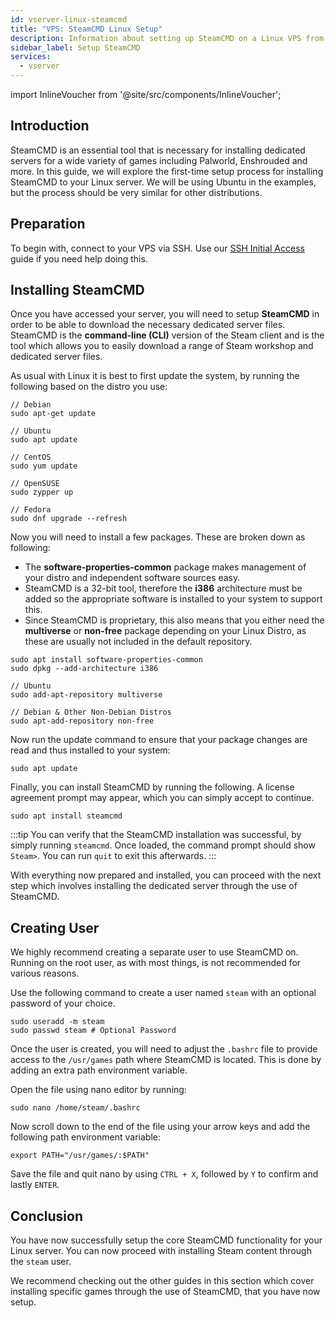 ```yaml
---
id: vserver-linux-steamcmd
title: "VPS: SteamCMD Linux Setup"
description: Information about setting up SteamCMD on a Linux VPS from ZAP-Hosting 
sidebar_label: Setup SteamCMD
services:
  - vserver
---
```


import InlineVoucher from '@site/src/components/InlineVoucher';

## Introduction
SteamCMD is an essential tool that is necessary for installing dedicated servers for a wide variety of games including Palworld, Enshrouded and more. In this guide, we will explore the first-time setup process for installing SteamCMD to your Linux server. We will be using Ubuntu in the examples, but the process should be very similar for other distributions.

<InlineVoucher />

## Preparation

To begin with, connect to your VPS via SSH. Use our [SSH Initial Access](vserver-linux-ssh.md) guide if you need help doing this.

## Installing SteamCMD

Once you have accessed your server, you will need to setup **SteamCMD** in order to be able to download the necessary dedicated server files. SteamCMD is the **command-line (CLI)** version of the Steam client and is the tool which allows you to easily download a range of Steam workshop and dedicated server files.

As usual with Linux it is best to first update the system, by running the following based on the distro you use:
```
// Debian
sudo apt-get update

// Ubuntu
sudo apt update

// CentOS
sudo yum update

// OpenSUSE
sudo zypper up

// Fedora
sudo dnf upgrade --refresh
```

Now you will need to install a few packages. These are broken down as following:

- The **software-properties-common** package makes management of your distro and independent software sources easy.
- SteamCMD is a 32-bit tool, therefore the **i386** architecture must be added so the appropriate software is installed to your system to support this.
- Since SteamCMD is proprietary, this also means that you either need the **multiverse** or **non-free** package depending on your Linux Distro, as these are usually not included in the default repository.

```
sudo apt install software-properties-common
sudo dpkg --add-architecture i386

// Ubuntu
sudo add-apt-repository multiverse

// Debian & Other Non-Debian Distros
sudo apt-add-repository non-free
```

Now run the update command to ensure that your package changes are read and thus installed to your system:
```
sudo apt update
```

Finally, you can install SteamCMD by running the following. A license agreement prompt may appear, which you can simply accept to continue.
```
sudo apt install steamcmd
```

:::tip
You can verify that the SteamCMD installation was successful, by simply running `steamcmd`. Once loaded, the command prompt should show `Steam>`. You can run `quit` to exit this afterwards.
:::

With everything now prepared and installed, you can proceed with the next step which involves installing the dedicated server through the use of SteamCMD.

## Creating User

We highly recommend creating a separate user to use SteamCMD on. Running on the root user, as with most things, is not recommended for various reasons.

Use the following command to create a user named `steam` with an optional password of your choice.

```
sudo useradd -m steam
sudo passwd steam # Optional Password
```

Once the user is created, you will need to adjust the `.bashrc` file to provide access to the `/usr/games` path where SteamCMD is located. This is done by adding an extra path environment variable.

Open the file using nano editor by running:
```
sudo nano /home/steam/.bashrc
```

Now scroll down to the end of the file using your arrow keys and add the following path environment variable:
```
export PATH="/usr/games/:$PATH"
```

Save the file and quit nano by using `CTRL + X`, followed by `Y` to confirm and lastly `ENTER`.

## Conclusion

You have now successfully setup the core SteamCMD functionality for your Linux server. You can now proceed with installing Steam content through the `steam` user.

We recommend checking out the other guides in this section which cover installing specific games through the use of SteamCMD, that you have now setup.

<InlineVoucher />
